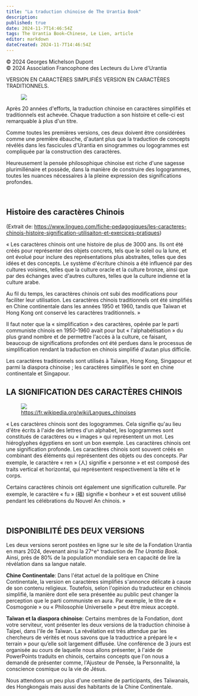 ```yaml
---
title: "La traduction chinoise de The Urantia Book"
description: 
published: true
date: 2024-11-7T14:46:54Z
tags: The Urantia Book—Chinese, Le Lien, article
editor: markdown
dateCreated: 2024-11-7T14:46:54Z
---
```


<p class="v-card v-sheet theme--light grey lighten-3 px-2">© 2024 Georges Michelson Dupont<br>© 2024 Association Francophone des Lecteurs du Livre d'Urantia</p>

VERSION EN CARACTÈRES SIMPLIFIÉS
VERSION EN CARACTÈRES TRADITIONNELS.

<figure id="Figure_6" class="image urantiapedia image-style-align-right">
<img src="/image/article/Le_Lien/images_03/160.jpg">
</figure>

Après 20 années d'efforts, la traduction chinoise en caractères simplifiés et traditionnels est achevée. Chaque traduction a son histoire et celle-ci est remarquable à plus d'un titre.

Comme toutes les premières versions, ces deux doivent être considérées comme une première ébauche, d'autant plus que la traduction de concepts révélés dans les fascicules d'Urantia en sinogrammes ou logogrammes est compliquée par la construction des caractères.

Heureusement la pensée philosophique chinoise est riche d'une sagesse plurimillénaire et possède, dans la manière de construire des logogrammes, toutes les nuances nécessaires à la pleine expression des significations profondes.

<br style="clear:both;"/>

## Histoire des caractères Chinois

(Extrait de: https://www.lingueo.com/fiche-pedagogiques/les-caracteres-chinois-histoire-signification-utilisaiton-et-exercices-pratiques)

« Les caractères chinois ont une histoire de plus de 3000 ans. Ils ont été créés pour représenter des objets concrets, tels que le soleil ou la lune, et ont évolué pour inclure des représentations plus abstraites, telles que des idées et des concepts. Le système d'écriture chinois a été influencé par des cultures voisines, telles que la culture oracle et la culture bronze, ainsi que par des échanges avec d'autres cultures, telles que la culture indienne et la culture arabe.

Au fil du temps, les caractères chinois ont subi des modifications pour faciliter leur utilisation. Les caractères chinois traditionnels ont été simplifiés en Chine continentale dans les années 1950 et 1960, tandis que Taïwan et Hong Kong ont conservé les caractères traditionnels. »

Il faut noter que la « simplification » des caractères, opérée par le parti communiste chinois en 1950-1960 avait pour but « l'alphabétisation » du plus grand nombre et de permettre l'accès à la culture, ce faisant, beaucoup de significations profondes ont été perdues dans le processus de simplification rendant la traduction en chinois simplifié d'autan plus difficile.

Les caractères traditionnels sont utilisés à Taïwan, Hong Kong, Singapour et parmi la diaspora chinoise ; les caractères simplifiés le sont en chine continentale et Singapour.

## LA SIGNIFICATION DES CARACTÈRES CHINOIS

<figure id="Figure_7" class="image urantiapedia image-style-align-right">
<img src="/image/article/Le_Lien/images_03/161.jpg">
<figcaption><a href="https://fr.wikipedia.org/wiki/Langues_chinoises">https://fr.wikipedia.org/wiki/Langues_chinoises</a></figcaption>
</figure>

« Les caractères chinois sont des logogrammes. Cela signifie qu'au lieu d'être écrits à l'aide des lettres d'un alphabet, les logogrammes sont constitués de caractères ou « images » qui représentent un mot. Les hiéroglyphes égyptiens en sont un bon exemple. Les caractères chinois ont une signification profonde. Les caractères chinois sont souvent créés en combinant des éléments qui représentent des objets ou des concepts. Par exemple, le caractère « ren » (人) signifie « personne » et est composé des traits vertical et horizontal, qui représentent respectivement la tête et le corps.

Certains caractères chinois ont également une signification culturelle. Par exemple, le caractère « fu » (福) signifie « bonheur » et est souvent utilisé pendant les célébrations du Nouvel An chinois. »

<br style="clear:both;"/>

## DISPONIBILITÉ DES DEUX VERSIONS

Les deux versions seront postées en ligne sur le site de la Fondation Urantia en mars 2024, devenant ainsi la 27^e^ traduction de _The Urantia Book_. Ainsi, près de 80% de la population mondiale sera en capacité de lire la révélation dans sa langue natale.

**Chine Continentale**: Dans l'état actuel de la politique en Chine Continentale, la version en caractères simplifiés s'annonce délicate à cause de son contenu religieux. Toutefois, selon l'opinion du traducteur en chinois simplifié, la manière dont elle sera présentée au public peut changer la perception que le parti communiste en aura. Par exemple, le titre de « Cosmogonie » ou « Philosophie Universelle » peut être mieux accepté.

**Taïwan et la diaspora chinoise**: Certains membres de la Fondation, dont votre serviteur, vont présenter les deux versions de la traduction chinoise à Taïpei, dans l'ile de Taïwan. La révélation est très attendue par les chercheurs de vérités et nous savons que la traductrice a préparé le « terrain » pour qu’elle soit largement diffusée. Une conférence de 3 jours est organisée au cours de laquelle nous allons présenter, à l'aide de PowerPoints traduits en chinois, certains concepts que l'on nous a demandé de présenter comme, l'Ajusteur de Pensée, la Personnalité, la conscience cosmique ou la vie de Jésus.

Nous attendons un peu plus d'une centaine de participants, des Taïwanais, des Hongkongais mais aussi des habitants de la Chine Continentale.